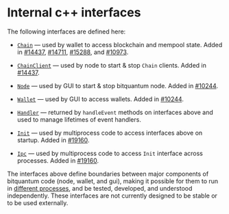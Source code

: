 # Internal c++ interfaces

The following interfaces are defined here:

* [`Chain`](chain.h) — used by wallet to access blockchain and mempool state. Added in [#14437](https://github.com/bitquantum/bitquantum/pull/14437), [#14711](https://github.com/bitquantum/bitquantum/pull/14711), [#15288](https://github.com/bitquantum/bitquantum/pull/15288), and [#10973](https://github.com/bitquantum/bitquantum/pull/10973).

* [`ChainClient`](chain.h) — used by node to start & stop `Chain` clients. Added in [#14437](https://github.com/bitquantum/bitquantum/pull/14437).

* [`Node`](node.h) — used by GUI to start & stop bitquantum node. Added in [#10244](https://github.com/bitquantum/bitquantum/pull/10244).

* [`Wallet`](wallet.h) — used by GUI to access wallets. Added in [#10244](https://github.com/bitquantum/bitquantum/pull/10244).

* [`Handler`](handler.h) — returned by `handleEvent` methods on interfaces above and used to manage lifetimes of event handlers.

* [`Init`](init.h) — used by multiprocess code to access interfaces above on startup. Added in [#19160](https://github.com/bitquantum/bitquantum/pull/19160).

* [`Ipc`](ipc.h) — used by multiprocess code to access `Init` interface across processes. Added in [#19160](https://github.com/bitquantum/bitquantum/pull/19160).

The interfaces above define boundaries between major components of bitquantum code (node, wallet, and gui), making it possible for them to run in [different processes](../../doc/multiprocess.md), and be tested, developed, and understood independently. These interfaces are not currently designed to be stable or to be used externally.
